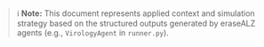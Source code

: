 > ℹ️ **Note:** This document represents applied context and simulation strategy
> based on the structured outputs generated by eraseALZ agents (e.g., `VirologyAgent` in `runner.py`).
